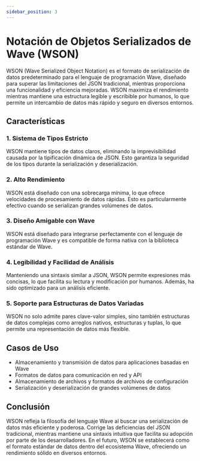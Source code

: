 ```yaml
---
sidebar_position: 3
---
```


# Notación de Objetos Serializados de Wave (WSON)
WSON (Wave Serialized Object Notation) es el formato de serialización de datos predeterminado para el lenguaje de programación Wave, diseñado para superar las limitaciones del JSON tradicional, mientras proporciona una funcionalidad y eficiencia mejoradas. WSON maximiza el rendimiento mientras mantiene una estructura legible y escribible por humanos, lo que permite un intercambio de datos más rápido y seguro en diversos entornos.

## Características
### 1. **Sistema de Tipos Estricto**
WSON mantiene tipos de datos claros, eliminando la imprevisibilidad causada por la tipificación dinámica de JSON. Esto garantiza la seguridad de los tipos durante la serialización y deserialización.

### 2. **Alto Rendimiento**
WSON está diseñado con una sobrecarga mínima, lo que ofrece velocidades de procesamiento de datos rápidas. Esto es particularmente efectivo cuando se serializan grandes volúmenes de datos.

### 3. **Diseño Amigable con Wave**
WSON está diseñado para integrarse perfectamente con el lenguaje de programación Wave y es compatible de forma nativa con la biblioteca estándar de Wave.

### 4. **Legibilidad y Facilidad de Análisis**
Manteniendo una sintaxis similar a JSON, WSON permite expresiones más concisas, lo que facilita su lectura y modificación por humanos. Además, ha sido optimizado para un análisis eficiente.

### 5. **Soporte para Estructuras de Datos Variadas**
WSON no solo admite pares clave-valor simples, sino también estructuras de datos complejas como arreglos nativos, estructuras y tuplas, lo que permite una representación de datos más flexible.

## Casos de Uso
* Almacenamiento y transmisión de datos para aplicaciones basadas en Wave
* Formatos de datos para comunicación en red y API
* Almacenamiento de archivos y formatos de archivos de configuración
* Serialización y deserialización de grandes volúmenes de datos

## Conclusión
WSON refleja la filosofía del lenguaje Wave al buscar una serialización de datos más eficiente y poderosa. Corrige las deficiencias del JSON tradicional, mientras mantiene una sintaxis intuitiva que facilita su adopción por parte de los desarrolladores. En el futuro, WSON se establecerá como el formato estándar de datos dentro del ecosistema Wave, ofreciendo un rendimiento sólido en diversos entornos.